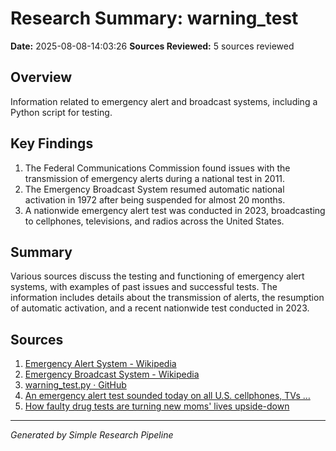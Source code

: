 # Research Summary: warning_test
**Date:** 2025-08-08-14:03:26
**Sources Reviewed:** 5 sources reviewed

## Overview
Information related to emergency alert and broadcast systems, including a Python script for testing.

## Key Findings
1. The Federal Communications Commission found issues with the transmission of emergency alerts during a national test in 2011.
2. The Emergency Broadcast System resumed automatic national activation in 1972 after being suspended for almost 20 months.
3. A nationwide emergency alert test was conducted in 2023, broadcasting to cellphones, televisions, and radios across the United States.

## Summary
Various sources discuss the testing and functioning of emergency alert systems, with examples of past issues and successful tests. The information includes details about the transmission of alerts, the resumption of automatic activation, and a recent nationwide test conducted in 2023.

## Sources
1. [Emergency Alert System - Wikipedia](https://en.wikipedia.org/wiki/Emergency_Alert_System)
2. [Emergency Broadcast System - Wikipedia](https://en.wikipedia.org/wiki/Emergency_Broadcast_System)
3. [warning_test.py · GitHub](https://gist.github.com/clayg/9683d4d55a2514c4318ed594a145095a)
4. [An emergency alert test sounded today on all U.S. cellphones, TVs …](https://www.cbsnews.com/news/emergency-alert-test-october-4-2023-fema-fcc-cellphones-tvs-radios/)
5. [How faulty drug tests are turning new moms' lives upside-down](https://www.cbsnews.com/falsepositives/)

---
*Generated by Simple Research Pipeline*